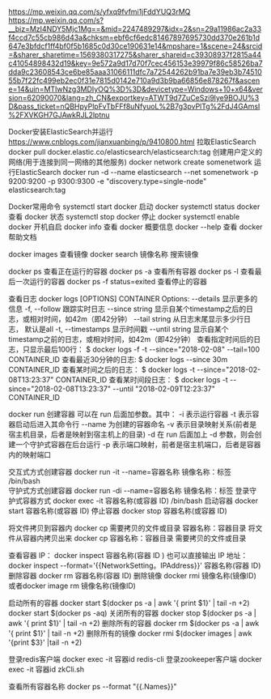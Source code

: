 https://mp.weixin.qq.com/s/yfxq9fvfmi1jFddYUQ3rMQ
https://mp.weixin.qq.com/s?__biz=MzI4NDY5Mjc1Mg==&mid=2247489297&idx=2&sn=29a11986ac2a33f4ccd7c55cb986d43a&chksm=ebf6cf6edc81467897695730dd370e261b1d647e3bfdcf1ff4bf0f5b1685c0d30ce190631e14&mpshare=1&scene=24&srcid=&sharer_sharetime=1569380317275&sharer_shareid=c39308937f2815a44c41054898432d19&key=9e572a9d17d70f7cec456153e39979f86c58526ba7dda9c23608543ce6be85aaa31066111dfc7a72544262b91ba7e39eb3b7451055b7f22fc499eb2ec0f31e7815d0142e710a9d3b9ba66856e878267f&ascene=14&uin=MTIwNzg3MDIyOQ%3D%3D&devicetype=Windows+10+x64&version=62090070&lang=zh_CN&exportkey=ATWT9d7ZuCeSzi9lye9BOJU%3D&pass_ticket=nQBHpyPlpFvTbFFf8uNfyuoL%2B7g3pvPlTg%2FdJ4GAmsI%2FXVKGH7GJAwkRJL2lptnu


Docker安装ElasticSearch并运行
https://www.cnblogs.com/jianxuanbing/p/9410800.html
拉取ElasticSearch
docker pull docker.elastic.co/elasticsearch/elasticsearch:tag
创建用户定义的网络(用于连接到同一网络的其他服务)
docker network create somenetwork
运行ElasticSearch
docker run -d --name elasticsearch --net somenetwork -p 9200:9200 -p 9300:9300 -e "discovery.type=single-node" elasticsearch:tag

Docker常用命令
systemctl start docker		启动 docker
systemctl status docker		查看 docker 状态
systemctl stop docker		停止 docker
systemctl enable docker		开机自启
docker info 			    查看 docker 概要信息
docker --help			    查看 docker 帮助文档

docker images               查看镜像
docker search 镜像名称       搜索镜像

docker ps                   查看正在运行的容器
docker ps -a                查看所有容器
docker ps -l                查看最后一次运行的容器
docker ps -f status=exited  查看停止的容器

查看日志
docker logs [OPTIONS] CONTAINER
  Options:
        --details        显示更多的信息
    -f, --follow         跟踪实时日志
        --since string   显示自某个timestamp之后的日志，或相对时间，如42m（即42分钟）
        --tail string    从日志末尾显示多少行日志， 默认是all
    -t, --timestamps     显示时间戳
        --until string   显示自某个timestamp之前的日志，或相对时间，如42m（即42分钟）
查看指定时间后的日志，只显示最后100行：
$ docker logs -f -t --since="2018-02-08" --tail=100 CONTAINER_ID
查看最近30分钟的日志:
$ docker logs --since 30m CONTAINER_ID
查看某时间之后的日志：
$ docker logs -t --since="2018-02-08T13:23:37" CONTAINER_ID
查看某时间段日志：
$ docker logs -t --since="2018-02-08T13:23:37" --until "2018-02-09T12:23:37" CONTAINER_ID


docker run                  创建容器
可以在 run 后面加参数。其中：
-i   表示运行容器
-t   表示容器启动后进入其命令行
--name  为创建的容器命名
-v     表示目录映射关系(前者是宿主机目录，后者是映射到宿主机上的目录)
-d     在 run 后面加上 -d 参数，则会创建一个守护式容器在后台运行
-p     表示端口映射，前者是宿主机端口，后者是容器内的映射端口


交互式方式创建容器
docker run -it --name=容器名称 镜像名称：标签 /bin/bash    
守护式方式创建容器
docker run -di --name=容器名称 镜像名称：标签
登录守护式容器方式
docker exec -it 容器名称(或容器 ID) /bin/bash
启动容器
docker start 容器名称(或容器 ID)
停止容器
docker stop 容器名称(或容器 ID)

将文件拷贝到容器内
docker cp 需要拷贝的文件或目录  容器名称：容器目录
将文件从容器内拷贝出来
docker cp 容器名称：容器目录	需要拷贝的文件或目录

查看容器 IP：
docker inspect 容器名称(容器 ID )
也可以直接输出 IP 地址：
docker inspect --format='{{NetworkSetting。IPAddress}}' 容器名称(容器 ID)
删除容器
docker rm 容器名称(容器 ID)
删除镜像
docker rmi 镜像名称(镜像ID)或者docker image rm 镜像名称(镜像ID)




启动所有的容器
docker start $(docker ps -a | awk '{ print $1}' | tail -n +2)
docker start $(docker ps -aq)
关闭所有的容器
docker stop $(docker ps -a | awk '{ print $1}' | tail -n +2)
删除所有的容器
docker rm $(docker ps -a | awk '{ print $1}' | tail -n +2)
删除所有的镜像
docker rmi $(docker images | awk '{print $3}' |tail -n +2)

登录redis客户端
docker exec -it 容器id redis-cli
登录zookeeper客户端
docker exec -it 容器id zkCli.sh

查看所有容器名称
docker ps --format "{{.Names}}"